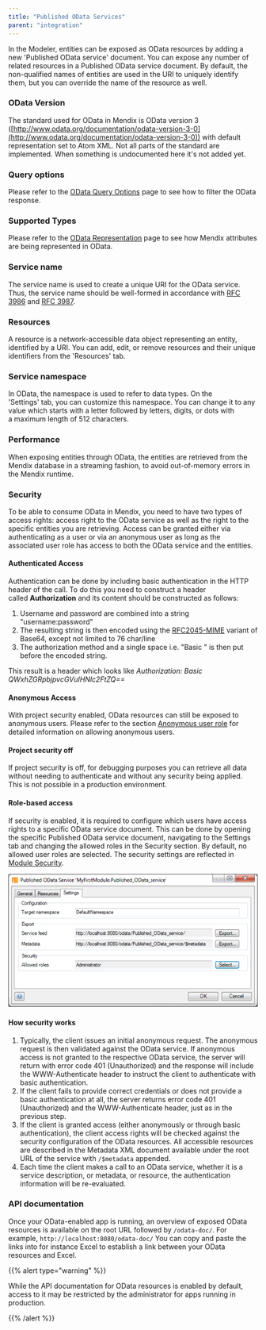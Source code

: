 ```yaml
---
title: "Published OData Services"
parent: "integration"
---
```

In the Modeler, entities can be exposed as OData resources by adding a new 'Published OData service' document. You can expose any number of related resources in a Published OData service document. By default, the non-qualified names of entities are used in the URI to uniquely identify them, but you can override the name of the resource as well.

### OData Version

The standard used for OData in Mendix is OData version 3 ([http://www.odata.org/documentation/odata-version-3-0](http://www.odata.org/documentation/odata-version-3-0)) with default representation set to Atom XML. Not all parts of the standard are implemented. When something is undocumented here it's not added yet.

### Query options

Please refer to the [OData Query Options](odata-query-options) page to see how to filter the OData response.

### Supported Types

Please refer to the [OData Representation](odata-representation) page to see how Mendix attributes are being represented in OData.

### Service name

The service name is used to create a unique URI for the OData service. Thus, the service name should be well-formed in accordance with [RFC 3986](https://tools.ietf.org/html/rfc3986) and [RFC 3987](https://tools.ietf.org/html/rfc3987).

### Resources

A resource is a network-accessible data object representing an entity, identified by a URI. You can add, edit, or remove resources and their unique identifiers from the 'Resources' tab. 

### Service namespace

In OData, the namespace is used to refer to data types. On the 'Settings' tab, you can customize this namespace. You can change it to any value which starts with a letter followed by letters, digits, or dots with a maximum length of 512 characters.

### Performance

When exposing entities through OData, the entities are retrieved from the Mendix database in a streaming fashion, to avoid out-of-memory errors in the Mendix runtime.

### Security

To be able to consume OData in Mendix, you need to have two types of access rights: access right to the OData service as well as the right to the specific entities you are retrieving. Access can be granted either via authenticating as a user or via an anonymous user as long as the associated user role has access to both the OData service and the entities.

#### Authenticated Access

Authentication can be done by including basic authentication in the HTTP header of the call. To do this you need to construct a header called **Authorization** and its content should be constructed as follows:

1.  Username and password are combined into a string "username:password"
2.  The resulting string is then encoded using the [RFC2045-MIME](https://tools.ietf.org/html/rfc2045) variant of Base64, except not limited to 76 char/line
3.  The authorization method and a single space i.e. "Basic " is then put before the encoded string.

This result is a header which looks like _Authorization: Basic QWxhZGRpbjpvcGVuIHNlc2FtZQ==_

#### Anonymous Access

With project security enabled, OData resources can still be exposed to anonymous users. Please refer to the section [Anonymous user role](anonymous-users) for detailed information on allowing anonymous users.

#### Project security off

If project security is off, for debugging purposes you can retrieve all data without needing to authenticate and without any security being applied. This is not possible in a production environment.

#### Role-based access

If security is enabled, it is required to configure which users have access rights to a specific OData service document. This can be done by opening the specific Published OData service document, navigating to the Settings tab and changing the allowed roles in the Security section. By default, no allowed user roles are selected. The security settings are reflected in [Module Security](module-security).

![](attachments/10158388/13402407.png)

#### How security works

1.  Typically, the client issues an initial anonymous request. The anonymous request is then validated against the OData service. If anonymous access is not granted to the respective OData service, the server will return with error code 401 (Unauthorized) and the response will include the WWW-Authenticate header to instruct the client to authenticate with basic authentication.
2.  If the client fails to provide correct credentials or does not provide a basic authentication at all, the server returns error code 401 (Unauthorized) and the WWW-Authenticate header, just as in the previous step.
3.  If the client is granted access (either anonymously or through basic authentication), the client access rights will be checked against the security configuration of the OData resources. All accessible resources are described in the Metadata XML document available under the root URL of the service with `/$metadata` appended.
4.  Each time the client makes a call to an OData service, whether it is a service description, or metadata, or resource, the authentication information will be re-evaluated.

### API documentation

Once your OData-enabled app is running, an overview of exposed OData resources is available on the root URL followed by `/odata-doc/`. For example, `http://localhost:8080/odata-doc/` You can copy and paste the links into for instance Excel to establish a link between your OData resources and Excel.

{{% alert type="warning" %}}

While the API documentation for OData resources is enabled by default, access to it may be restricted by the administrator for apps running in production.

{{% /alert %}}
